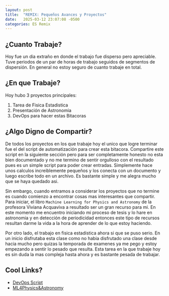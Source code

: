 ```yaml
---
layout: post
title:  "REMIX: Pequeños Avances y Proyectos"
date:   2025-03-12 23:07:08 -0500
categories: ES Remix
---
```


## ¿Cuanto Trabaje?

Hoy fue un dia extraño en donde el trabajo fue disperso pero apreciable. Tuve periodos
de un par de horas de trabajo seguidos de segmentos de dispersión. En general no
estoy seguro de cuanto trabaje en total.

## ¿En que Trabaje?

Hoy hubo 3 proyectos principales:

1. Tarea de Fisica Estadistica
2. Presentación de Astronomia
3. DevOps para hacer estas Bitacoras

## ¿Algo Digno de Compartir?

De todos los proyectos en los que trabaje hoy el unico que logre terminar fue el
del script de automatización para crear esta bitacora. Compartire este script
en la siguiente sección pero para ser completamente honesto no esta bien documentado
y no me termino de sentir orgulloso con el resultado pues es un simple script
para poder crear entradas. Simplemente hace unos calculos increiblemente pequeños
y los conecta con un documento y luego escribe todo en un archivo. Es bastante
simple y me alegra mucho que se haya quedado asi.

Sin embargo, cuando entramos a considerar los proyectos que no termine es cuando
comienzo a encontrar cosas mas interesantes que compartir. Para iniciar, el libro
`Machine Learning for Physics and Astronomy` de la profesora Viviana Acquaviva
a resultado ser un gran recurso para mi. En este momento me encuentro iniciando
mi proceso de tesis y lo hare en astronomia y en detección de periodicidad entonces
este tipo de recursos resultan darme la vida a la hora de aprender de lo que estoy
haciendo.

Por otro lado, el trabajo en fisica estadistica ahora si que se puso serio. En
un inicio disfrutaba esta clase como no habia disfrutado una clase desde hacia mucho
pero quizas la temporada de examenes ya me pego y estoy empezando a sentir lo pesado
que resulta. Esta tarea en la que trabaje hoy es sin duda la mas compleja hasta ahora
y es bastante pesada de trabajar.

## Cool Links?

* [DevOps Script](https://github.com/S1e7J/LogBook-Entry)
* [ML4Physics&Astronomy](https://press.princeton.edu/books/paperback/9780691206417/machine-learning-for-physics-and-astronomy)
